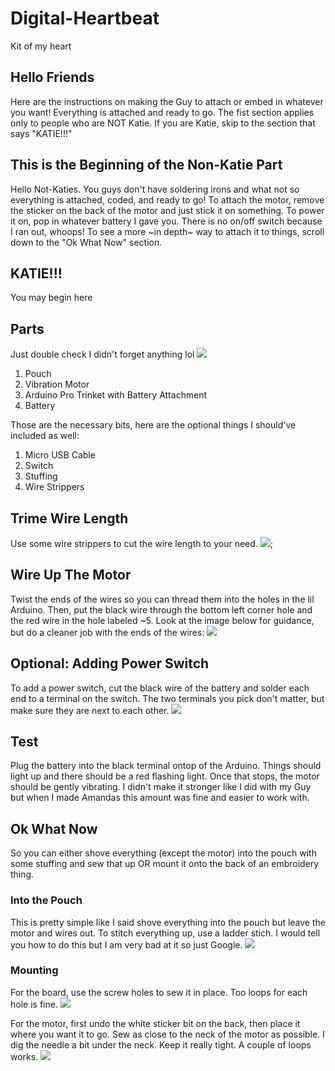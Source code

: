 # Digital-Heartbeat
Kit of my heart


## Hello Friends
Here are the instructions on making the Guy to attach or embed in whatever you want! Everything is attached and ready to go. The fist section applies only to people who are NOT Katie. If you are Katie, skip to the section that says "KATIE!!!"

## This is the Beginning of the Non-Katie Part
Hello Not-Katies. 
You guys don't have soldering irons and what not so everything is attached, coded, and ready to go! To attach the motor, remove the sticker on the back of the motor and just stick it on something. To power it on, pop in whatever battery I gave you. There is no on/off switch because I ran out, whoops! To see a more ~in depth~ way to attach it to things, scroll down to the "Ok What Now" section.

## KATIE!!!
You may begin here
## Parts
Just double check I didn't forget anything lol
![](/photos/all-parts.jpg)

1. Pouch
2. Vibration Motor
3. Arduino Pro Trinket with Battery Attachment
4. Battery

Those are the necessary bits, here are the optional things I should've included as well:
1. Micro USB Cable
2. Switch
4. Stuffing
5. Wire Strippers


## Trime Wire Length 
Use some wire strippers to cut the wire length to your need.
![](/photos/trip.jpg);


## Wire Up The Motor 
Twist the ends of the wires so you can thread them into the holes in the lil Arduino. Then, put the black wire through the bottom left corner hole and the red wire in the hole labeled ~5. Look at the image below for guidance, but do a cleaner job with the ends of the wires:
![](/photos/wire-motor.jpg)


## Optional: Adding Power Switch
To add a power switch, cut the black wire of the battery and solder each end to a terminal on the switch. The two terminals you pick don't matter, but make sure they are next to each other.
![](/photos/switch-option.jpg)


## Test
Plug the battery into the black terminal ontop of the Arduino. Things should light up and there should be a red flashing light. Once that stops, the motor should be gently vibrating. I didn't make it stronger like I did with my Guy but when I made Amandas this amount was fine and easier to work with.


## Ok What Now
So you can either shove everything (except the motor) into the pouch with some stuffing and sew that up OR mount it onto the back of an embroidery thing. 

### Into the Pouch
This is pretty simple like I said shove everything into the pouch but leave the motor and wires out. To stitch everything up, use a ladder stich. I would tell you how to do this but I am very bad at it so just Google.
![](/photos/in-pouch.jpg)

### Mounting
For the board, use the screw holes to sew it in place. Too loops for each hole is fine.
![](/photos/sewed-on-board.jpg)

For the motor, first undo the white sticker bit on the back, then place it where you want it to go. Sew as close to the neck of the motor as possible. I dig the needle a bit under the neck. Keep it really tight. A couple of loops works.
![](/photos/sewed-on-motor.jpg)
